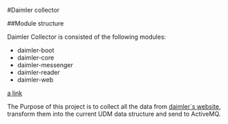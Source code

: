 #Daimler collector

##Module structure

Daimler Collector is consisted of the following modules:

* daimler-boot
* daimler-core
* daimler-messenger
* daimler-reader
* daimler-web

[a link](https://github.com/DraganaNikolovska/svs-excercices/tree/master/Calculator/README.md)

The Purpose of this project is to collect all the data from [daimler`s website](https://aftersales.i.daimler.com), transform them into the current UDM data structure
and send to ActiveMQ.
